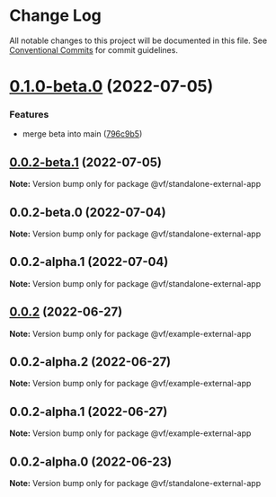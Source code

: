 # Change Log

All notable changes to this project will be documented in this file.
See [Conventional Commits](https://conventionalcommits.org) for commit guidelines.

# [0.1.0-beta.0](https://vfuk-digital.visualstudio.com/Digital/_git/lib-web-federation-utils/compare/@vf/standalone-external-app@0.0.2-alpha.1...@vf/standalone-external-app@0.1.0-beta.0) (2022-07-05)


### Features

* merge beta into main ([796c9b5](https://vfuk-digital.visualstudio.com/Digital/_git/lib-web-federation-utils/commits/796c9b519e5c8ff45c0279ac7ee8356608108439))





## [0.0.2-beta.1](https://vfuk-digital.visualstudio.com/Digital/_git/lib-web-federation-utils/compare/@vf/standalone-external-app@0.0.2-alpha.1...@vf/standalone-external-app@0.0.2-beta.1) (2022-07-05)

**Note:** Version bump only for package @vf/standalone-external-app





## 0.0.2-beta.0 (2022-07-04)

**Note:** Version bump only for package @vf/standalone-external-app





## 0.0.2-alpha.1 (2022-07-04)

**Note:** Version bump only for package @vf/standalone-external-app





## [0.0.2](https://vfuk-digital.visualstudio.com/Digital/_git/lib-web-federation-utils/compare/@vf/example-external-app@0.0.2-alpha.2...@vf/example-external-app@0.0.2) (2022-06-27)

**Note:** Version bump only for package @vf/example-external-app





## 0.0.2-alpha.2 (2022-06-27)

**Note:** Version bump only for package @vf/example-external-app





## 0.0.2-alpha.1 (2022-06-27)

**Note:** Version bump only for package @vf/example-external-app





## 0.0.2-alpha.0 (2022-06-23)

**Note:** Version bump only for package @vf/standalone-external-app
